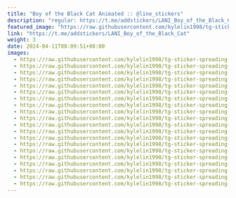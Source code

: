 ```yaml
---
title: "Boy of the Black Cat Animated :: @line_stickers"
description: "regular: https://t.me/addstickers/LANI_Boy_of_the_Black_Cat"
featured_image: "https://raw.githubusercontent.com/kylelin1998/tg-sticker-spreading-worldwide-images/main/img/b33df532-da20-4e00-9a31-98771ae02390.jpg"
link: "https://t.me/addstickers/LANI_Boy_of_the_Black_Cat"
weight: 3
date: 2024-04-11T08:09:51+08:00
images:
  - https://raw.githubusercontent.com/kylelin1998/tg-sticker-spreading-worldwide-images/main/img/b33df532-da20-4e00-9a31-98771ae02390.jpg
  - https://raw.githubusercontent.com/kylelin1998/tg-sticker-spreading-worldwide-images/main/img/2813d4e5-f839-44b7-b74d-4ba47846bbb9.jpg
  - https://raw.githubusercontent.com/kylelin1998/tg-sticker-spreading-worldwide-images/main/img/cb91868a-68d1-4509-9228-79120dface12.jpg
  - https://raw.githubusercontent.com/kylelin1998/tg-sticker-spreading-worldwide-images/main/img/4e20abc3-52bc-40d2-8bb8-653524ca05d0.jpg
  - https://raw.githubusercontent.com/kylelin1998/tg-sticker-spreading-worldwide-images/main/img/dc0d3c70-3d0f-480f-bb20-be3c977e89f5.jpg
  - https://raw.githubusercontent.com/kylelin1998/tg-sticker-spreading-worldwide-images/main/img/692893e0-9794-4156-b728-35c6372af3b0.jpg
  - https://raw.githubusercontent.com/kylelin1998/tg-sticker-spreading-worldwide-images/main/img/6d0a8d0d-eb53-4fc7-b236-2e459977e053.jpg
  - https://raw.githubusercontent.com/kylelin1998/tg-sticker-spreading-worldwide-images/main/img/4ca1f110-ad4c-4277-a4e9-eef520b34954.jpg
  - https://raw.githubusercontent.com/kylelin1998/tg-sticker-spreading-worldwide-images/main/img/553e1dc7-34c0-45bc-9cbd-4e6ba7e66863.jpg
  - https://raw.githubusercontent.com/kylelin1998/tg-sticker-spreading-worldwide-images/main/img/6f72a93d-c410-4f9c-a5ba-fbdb36d370b0.jpg
  - https://raw.githubusercontent.com/kylelin1998/tg-sticker-spreading-worldwide-images/main/img/5e81edad-fab0-4633-a239-7e36650fdc3f.jpg
  - https://raw.githubusercontent.com/kylelin1998/tg-sticker-spreading-worldwide-images/main/img/059dbc65-6145-4299-877f-f4a98d512dad.jpg
  - https://raw.githubusercontent.com/kylelin1998/tg-sticker-spreading-worldwide-images/main/img/1fdc6dc4-30c6-464a-bf13-20703d1076eb.jpg
  - https://raw.githubusercontent.com/kylelin1998/tg-sticker-spreading-worldwide-images/main/img/cf97c029-25a8-4955-9dc1-c91cfcf38587.jpg
  - https://raw.githubusercontent.com/kylelin1998/tg-sticker-spreading-worldwide-images/main/img/46ee792e-3844-41da-9278-e7a7240e316e.jpg
  - https://raw.githubusercontent.com/kylelin1998/tg-sticker-spreading-worldwide-images/main/img/44b85463-2931-4574-a989-363906fe7a80.jpg
  - https://raw.githubusercontent.com/kylelin1998/tg-sticker-spreading-worldwide-images/main/img/67aff397-1777-46fa-b917-efd17f16d0c7.jpg
  - https://raw.githubusercontent.com/kylelin1998/tg-sticker-spreading-worldwide-images/main/img/df65ae75-2f48-48c7-8910-ff2e6f39b03b.jpg
  - https://raw.githubusercontent.com/kylelin1998/tg-sticker-spreading-worldwide-images/main/img/dd3e567e-e576-4696-9bee-1d2774e2d4aa.jpg
  - https://raw.githubusercontent.com/kylelin1998/tg-sticker-spreading-worldwide-images/main/img/09e91c22-bbf1-4ce8-b4c1-dfe587b05fa7.jpg
---
```

